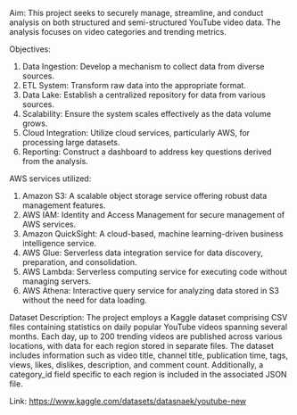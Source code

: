 Aim:
This project seeks to securely manage, streamline, and conduct analysis on both structured and semi-structured YouTube video data. The analysis focuses on video categories and trending metrics.

Objectives:

1. Data Ingestion: Develop a mechanism to collect data from diverse sources.
2. ETL System: Transform raw data into the appropriate format.
3. Data Lake: Establish a centralized repository for data from various sources.
4. Scalability: Ensure the system scales effectively as the data volume grows.
5. Cloud Integration: Utilize cloud services, particularly AWS, for processing large datasets.
6. Reporting: Construct a dashboard to address key questions derived from the analysis.

AWS services utilized:

1. Amazon S3: A scalable object storage service offering robust data management features.
2. AWS IAM: Identity and Access Management for secure management of AWS services.
3. Amazon QuickSight: A cloud-based, machine learning-driven business intelligence service.
4. AWS Glue: Serverless data integration service for data discovery, preparation, and consolidation.
5. AWS Lambda: Serverless computing service for executing code without managing servers.
6. AWS Athena: Interactive query service for analyzing data stored in S3 without the need for data loading.

Dataset Description:
The project employs a Kaggle dataset comprising CSV files containing statistics on daily popular YouTube videos spanning several months.
Each day, up to 200 trending videos are published across various locations, with data for each region stored in separate files. 
The dataset includes information such as video title, channel title, publication time, tags, views, likes, dislikes, description, and comment count. 
Additionally, a category_id field specific to each region is included in the associated JSON file.

Link: https://www.kaggle.com/datasets/datasnaek/youtube-new
